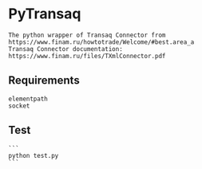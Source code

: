 # PyTransaq
    The python wrapper of Transaq Connector from https://www.finam.ru/howtotrade/Welcome/#best.area_a
    Transaq Connector documentation: https://www.finam.ru/files/TXmlConnector.pdf

## Requirements
    elementpath
    socket

## Test
    ```
    python test.py
    ```